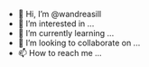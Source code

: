 - 👋 Hi, I’m @wandreasill
- 👀 I’m interested in ...
- 🌱 I’m currently learning ...
- 💞️ I’m looking to collaborate on ...
- 📫 How to reach me ...

<!---
wandreasill/wandreasill is a ✨ special ✨ repository because its `README.md` (this file) appears on your GitHub profile.
You can click the Preview link to take a look at your changes.
--->
